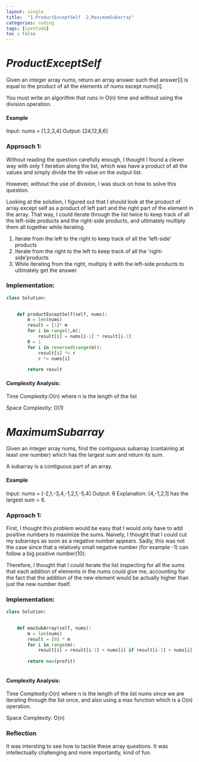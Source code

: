 ```yaml
---
layout: single
title:  "1.ProductExceptSelf  2.MaximumSubarray"
categories: coding
tags: [LeetCode]
toc : false
---
```


# *ProductExceptSelf*

Given an integer array nums, return an array answer such that answer[i] is equal to the product of all the elements of nums except nums[i].

You must write an algorithm that runs in O(n) time and without using the division operation.


#### Example
Input: nums = [1,2,3,4]
Output: [24,12,8,6]

### Approach 1:

Without reading the question carefully enough, I thought I found a clever way with only 1 iteration along the list, which was have a product of all the values and simply divide the ith value on the output list.

However, without the use of division, I was stuck on how to solve this question.

Looking at the solution, I figured out that I should look at the product of array except self as a product of left part and the right part of the element in the array.
That way, I could iterate through the list twice to keep track of all the left-side products and the right-side products, and ultimately multiply them all together while iterating.

1. Iterate from the left to the right to keep track of all the 'left-side' products
2. Iterate from the right to the left to keep track of all the 'right-side'products
3. While iterating from the right, multiply it with the left-side products to ultimately get the answer


### Implementation:

```python
class Solution:
    

    def productExceptSelf(self, nums):
        m = len(nums)
        result = [1]* m
        for i in range(1,m):
            result[i] = nums[i-1] * result[i-1]
        R = 1
        for i in reversed(range(m)):
            result[i] *= r
            r *= nums[i]
        
        return result
```

#### Complexity Analysis:

Time Complexity:O(n) where n is the length of the list

Space Complexity: O(1)

# *MaximumSubarray*

Given an integer array nums, find the contiguous subarray (containing at least one number) which has the largest sum and return its sum.

A subarray is a contiguous part of an array.


#### Example
Input: nums = [-2,1,-3,4,-1,2,1,-5,4]
Output: 6
Explanation: [4,-1,2,1] has the largest sum = 6.


### Approach 1:

First, I thought this problem would be easy that I would only have to add positive numbers to maximize the sums.
Naively, I thought that I could cut my subarrays as soon as a negative number appears.
Sadly, this was not the case since that a relatively small negative number (for example -1) can follow a big positive number(10).

Therefore, I thought that I could iterate the list inspecting for all the sums that each addition of elements in the nums could give me, accounting for the fact that the addition of the new element would be actually higher than just the new number itself.

### Implementation:

```python
class Solution:
    

    def maxSubArray(self, nums):
        m = len(nums)
        result = [0] * m
        for i in range(m):
            result[i] = result[i-1] + nums[i] if result[i-1] + nums[i] > nums[i] else nums[i]
        
        return max(profit)
        
```

#### Complexity Analysis:

Time Complexity:O(n) where n is the length of the list nums since we are iterating through the list once, and also using a max function which is a O(n) operation.

Space Complexity: O(n)

### Reflection

It was intersting to see how to tackle these array questions. It was intellectually challenging and more importantly, kind of fun.
